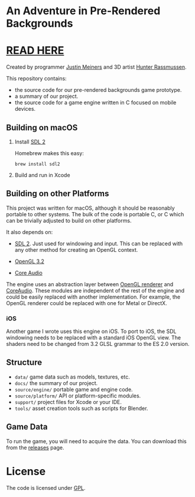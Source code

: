 # An Adventure in Pre-Rendered Backgrounds

# [READ HERE](https://justinmeiners.github.io/pre-rendered-backgrounds)

Created by programmer [Justin Meiners](https://justinmeiners.github.io) and 3D artist [Hunter Rassmussen](https://github.com/HunterRasmussen).

This repository contains:
- the source code for our pre-rendered backgrounds game prototype.
- a summary of our project.
- the source code for a game engine written in C focused on mobile devices.

## Building on macOS

1. Install [SDL 2](https://www.libsdl.org)

   Homebrew makes this easy:

   ```
   brew install sdl2
   ```

2. Build and run in Xcode

## Building on other Platforms

This project was written for macOS, although it should be reasonably portable to other systems. The bulk of the code is portable C, or C which can be trivially adjusted to build on other platforms.

It also depends on:

- [SDL 2](https://www.libsdl.org). Just used for windowing and input. This can be replaced with any other method for creating an OpenGL context.

- [OpenGL 3.2](https://en.wikipedia.org/wiki/OpenGL#OpenGL_3.2)

- [Core Audio](https://developer.apple.com/library/archive/documentation/MusicAudio/Conceptual/CoreAudioOverview/WhatisCoreAudio/WhatisCoreAudio.html)

The engine uses an abstraction layer between [OpenGL renderer](source/platform/gl_3/) and [CoreAudio](source/platform/core_audio/). These modules are independent of the rest of the engine and could be easily replaced with another implementation. For example, the OpenGL renderer could be replaced with one for Metal or DirectX.

### iOS

Another game I wrote uses this engine on iOS. To port to iOS, the SDL windowing needs to be replaced with a standard iOS OpenGL view. The shaders need to be changed from 3.2 GLSL grammar to the ES 2.0 version.

## Structure

- `data/` game data such as models, textures, etc.
- `docs/` the summary of our project.
- `source/engine/` portable game and engine code.
- `source/platform/` API or platform-specific modules.
- `support/` project files for Xcode or your IDE.
- `tools/` asset creation tools such as scripts for Blender.

## Game Data

To run the game, you will need to acquire the data. You can download this from the [releases](https://github.com/justinmeiners/pre-rendered-backgrounds) page.

# License

The code is licensed under [GPL](LICENSE).
